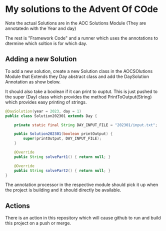# My solutions to the Advent Of COde

Note the actual Solutions are in the AOC Solutions Module (They are annotatedn with the Year and day)

The rest is "Framework Code" and a runner which uses the annotations to dtermine which soltion is for which day.

## Adding a new Solution
To add a new solution, create a new Solution class in the AOCSOlutions Module that Extends they Day abstract class and add the DaySolution Annotation as show below.

It should also take a boolean if it can print to ouptut. This is just pushed to the super (Day) class which provides the method PrintToOutput(String) which provides easy printing of strings.

```java 
@DaySolution(year = 2023, day = 1)
public class Solution202301 extends Day {

    private static final String DAY_INPUT_FILE = "202301/input.txt";

    public Solution202301(boolean printOutput) {
        super(printOutput, DAY_INPUT_FILE);
    }

    @Override
    public String solvePart1() { return null; }

    @Override
    public String solvePart2() { return null; }
}
```

The annotation processor in the respective module should pick it up when the project is building and it should directly be available.

## Actions
There is an action in this repository which will cause github to run and build this project on a push or merge.

